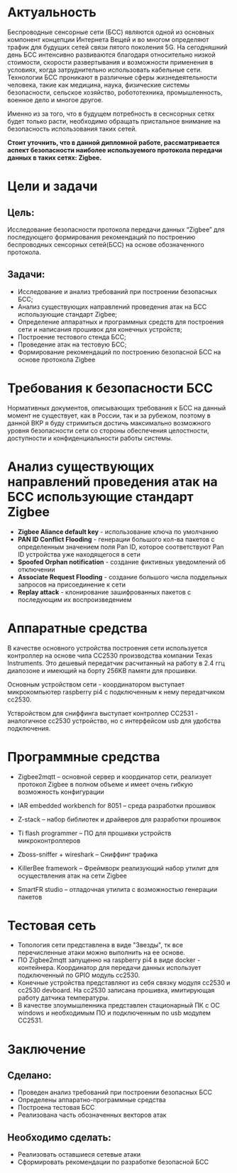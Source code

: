 # Актуальность

Беспроводные сенсорные сети (БСС) являются одной из основных компонент концепции Интернета Вещей и во многом определяют трафик для будущих сетей связи пятого поколения 5G. На сегодняшний день БСС интенсивно развиваются благодаря относительно низкой стоимости, скорости развертывания и возможности применения в условиях, когда затруднительно использовать кабельные сети. Технологии БСС проникают в различные сферы жизнедеятельности человека, такие как медицина, наука, физические системы безопасности, сельское хозяйство, робототехника, промышленность, военное дело и многое другое.

Именно из за того, что в будущем потребность в сеснсорных сетях будет только расти, необходимо обращать пристальное внимание на безопасность использования таких сетей. 

**Стоит уточнить, что в данной дипломной работе, рассматривается аспект безопасности наиболее используемого протокола передачи данных в таких сетях: Zigbee.**


# Цели и задачи

## Цель: 
Исследование безопасности протокола передачи данных “Zigbee” для последующего формирования рекомендаций по построению беспроводных сенсорных сетей(БСС) на основе обозначенного протокола.

## Задачи:
* Исследование и анализ требований при построении безопасных БСС;
* Анализ существующих направлений проведения атак на БСС использующие стандарт Zigbee;   
* Определение аппаратных и программных средств для построения сети и написания прошивок для конечных устройств;
* Построение тестового стенда БСС;
* Проведение атак на тестовую БСС;
* Формирование рекомендаций по построению безопасной БСС на основе протокола Zigbee


# Требования к безопасности БСС
 Нормативных документов, описывающих требования к БСС на данный момент не существует, как в России, так и за рубежом, поэтому в данной ВКР я буду стримиться достичь максимально возможного уровня безопасности сети со стороны обеспечения целостности, доступности и конфиденциальности работы системы.

# Анализ существующих направлений проведения атак на БСС использующие стандарт Zigbee

* **Zigbee Aliance default key** - использование ключа по умолчанию
* **PAN ID Conflict Flooding** - генерации большого кол-ва пакетов с определенным значением поля Pan ID, которое соответствуют Pan ID устройства уже находящегося в сети
* **Spoofed Orphan notification** - создание фиктивных уведомлений об отключении
* **Associate Request Flooding** - создание большого числа поддельных запросов на присоединение к сети
* **Replay attack** - клонирование зашифрованных пакетов с последующим их воспроизведением 

# Аппаратные средства

В качестве основного устройства построения сети используется контроллер на основе чипа CC2530 производства компании Texas Instruments. Это дешевый передатчик расчитанный на работу в 2.4 ггц диапозоне и имеющий на борту 256KB памяти для прошивки.

Основным устройством сети - координатором выступает микрокомпьютер raspberry pi4 с подключенным к нему передатчиком cc2530.

Уствройством для сниффинга выступает контроллер CC2531 - аналогичное cc2530 устройство, но с интерфейсом usb для удобства подключения.

# Программные средства

* Zigbee2mqtt – основной сервер и координатор сети, реализует протокол Zigbee в полном объеме и имеет очень гибкую возможность конфигурации
* IAR embedded workbench for 8051 – среда разработки прошивок
* Z-stack – набор библиотек и драйверов для разработки прошивок
* Ti flash programmer – ПО для прошивки устройств микроконтроллеров

* Zboss-sniffer + wireshark – Сниффинг трафика
* KillerBee framework – Фреймворк реализующий набор утилит для осуществления атак на сети Zigbee 
* SmartFR studio – отладочная утилита с возможностью генерации пакетов


# Тестовая сеть 

* Топология сети представлена в виде "Звезды", тк все перечисленные атаки можно выполнить на ее основе.
* ПО Zigbee2mqtt запущенно на raspberry pi4 в виде docker - контейнера. Координатор для передачи данных использует подключенный по GPIO модуль cc2530.
* Конечные устройства представляют из себя связку модуля cc2530 и cc2530 devboard. На cc2530 записана прошивка, имитирующая работу датчика температуры.
* В качестве злоумышленника представлен стационарный ПК с ОС windows и необходимым ПО и подключенным по usb модулем CC2531.

# Заключение

## Сделано:
* Проведен анализ требований при построении безопасных БСС
* Определены аппаратно-программные средства
* Построена тестовая БСС
* Реализована часть обозначенных векторов атак

## Необходимо сделать:
* Реализовать оставшиеся сетевые атаки
* Сформировать рекомендации по разработке безопасной БСС
